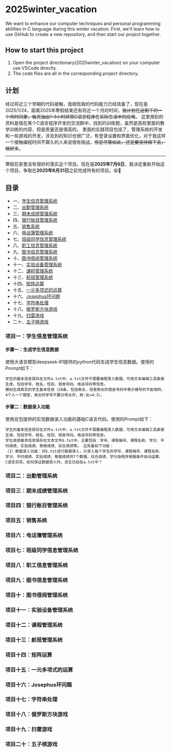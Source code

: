 # 2025winter_vacation
We want to enhance our computer techniques and personal programming abilities in C language during this winter vacation. First, we'll learn how to use GitHub to create a new repository, and then start our project together.
## How to start this project
1. Open the project directionary(2025winter_vacation) on your computer use VSCode directly.
2. The code files are all in the corresponding project directory. 
## 计划
经过将近三个学期的代码接触，我相信我的代码能力已经具备了，现在是2025/1/24，距离2025年寒假结束还有将近一个月的时间，~~我计划在这剩下的一个月时间里，每天抽出1-3小时研究C语言程序在实际生活中的应用~~。
这里用到的资料是我在某个C语言程序开发的交流群中，找到的训练题，虽然是高校里面的教学训练的内容，但是质量还是很高的。
里面的实践项目包括了，管理系统的开发和一些游戏的开发，涉及到的知识也很广泛，有登录设置和界面优化，对于我这样一个接触编程时间不算久的人来说很有挑战，~~但是尽管如此，还是要坚持做下去，做好来~~。

---
寒假在家里没有很好的落实这个项目。现在是**2025年7月6日**，我决定重新开始这个项目，争取在**2025年8月31日**之前完成所有的项目。😄💪
<br>

## 目录
- 一、[学生信息管理系统](#项目一学生信息管理系统)
- 二、[出勤管理系统](#项目二出勤管理系统)
- 三、[期末成绩管理系统](#项目三期末成绩管理系统)
- 四、[银行账目管理系统](#项目四银行账目管理系统)
- 五、[销售系统](#项目五销售系统)
- 六、[电话簿管理系统](#项目六电话簿管理系统)
- 七、[班级同学信息管理系统](#项目七班级同学信息管理系统)
- 八、[职工信息管理系统](#项目八职工信息管理系统)
- 九、[图书信息管理系统](#项目九图书信息管理系统)
- 十、[图书借阅管理系统](#项目十图书借阅管理系统)
- 十一、[实验设备管理系统](#项目十一实验设备管理系统)
- 十二、[课程管理系统](#项目十二课程管理系统)
- 十三、[航班管理系统](#项目十三航班管理系统)
- 十四、[矩阵运算](#项目十四矩阵运算)
- 十五、[一元多项式的运算](#项目十五一元多项式的运算)
- 十六、[Josephus环问题](#项目十六josephus环问题)
- 十七、[字符串处理](#项目十七字符串处理)
- 十八、[俄罗斯方块游戏](#项目十八俄罗斯方块游戏)
- 十九、[扫雷游戏](#项目十九扫雷游戏)
- 二十、[五子棋游戏](#项目二十五子棋游戏)

### 项目一：学生信息管理系统
#### 步骤一：生成学生信息数据
使用大语言模型deepseek-R1提供的python代码生成学生信息数据。使用的Prompt如下：
```
学生的基本信息保存在文件a.txt中，a.txt文件不需要编程录入数据，可用文本编辑工具直接生成，包括学号、姓名、性别、宿舍号码、电话号码等信息。
模拟生成真实的学生基本信息（28条，包括男女，但是男女的宿舍号码中表示楼号的不能相同，4个人一个寝室，男女的学号不要分得太开，男:女=4:3）。
```
#### 步骤二：数据录入功能
使用豆包提供的实现数据录入功能的基础C语言代码。使用的Prompt如下：
```
学生的基本信息保存在文件a.txt中，a.txt文件不需要编程录入数据，可用文本编辑工具直接生成，包括学号、姓名、性别、宿舍号码、电话号码等信息。
学生成绩基本信息保存在文本文件b.txt中，主要包括：学号、课程编号、课程名称、学分、平时成绩、实验成绩、卷面成绩、综合成绩等。 应具备如下功能：
（1）数据录入功能：对b.txt进行数据录入，只录入每个学生的学号、课程编号、课程名称、学分、平时成绩、实验成绩、卷面成绩共7个数据，综合成绩、学分由程序根据条件自动运算。
C语言实现，如何保证数据录入时，该生已经在a.txt中？
```

### 项目二：出勤管理系统

### 项目三：期末成绩管理系统

### 项目四：银行账目管理系统

### 项目五：销售系统

### 项目六：电话簿管理系统

### 项目七：班级同学信息管理系统

### 项目八：职工信息管理系统

### 项目九：图书信息管理系统

### 项目十：图书借阅管理系统

### 项目十一：实验设备管理系统

### 项目十二：课程管理系统

### 项目十三：航班管理系统

### 项目十四：矩阵运算

### 项目十五：一元多项式的运算

### 项目十六：Josephus环问题

### 项目十七：字符串处理

### 项目十八：俄罗斯方块游戏

### 项目十九：扫雷游戏

### 项目二十：五子棋游戏